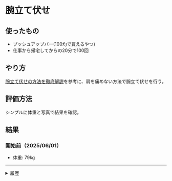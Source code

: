 # 腕立て伏せ

<!--
date = "2025-06-21"
-->

## 使ったもの
- プッシュアップバー(100均で買えるやつ)
- 仕事から帰宅してからの20分で100回

## やり方
[腕立て伏せの方法を徹底解説](https://www.youtube.com/watch?v=ZanJouiWDTE)を参考に、肩を痛めない方法で腕立て伏せを行う。  

## 評価方法

シンプルに体重と写真で結果を確認。

## 結果
### 開始前（2025/06/01）
- 体重: 79kg

---
<details><summary>履歴</summary>

- [2025-06-21 Fri] [重力に負けずに下ろした方が体をコントロールした方が筋肉に効果があるとの研究結果](https://yuchrszk.blogspot.com/2025/06/vs.html?m=0)を見て、ゆっくり動作に変更。10回×5セットで限界を迎えるようになり、残り50回は膝つきで行う。

</details>